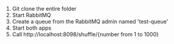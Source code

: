 1. Git clone the entire folder
2. Start RabbitMQ
3. Create a queue from the RabbitMQ admin named 'test-queue'
4. Start both apps
5. Call http://localhost:8098/shuffle/{number from 1 to 1000}